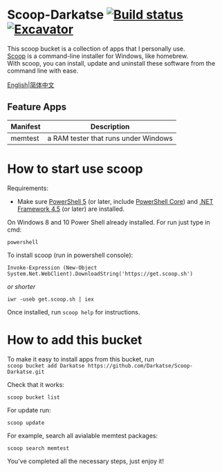 # Scoop-Darkatse [![Build status](https://img.shields.io/appveyor/ci/Darkatse/Scoop-Darkatse/master.svg?style=popout&logo=appveyor&label=AppVeyor)](https://ci.appveyor.com/project/Darkatse/Scoop-Darkatse/branch/master)[![Excavator](https://github.com/Darkatse/Scoop-Darkatse/workflows/Excavator/badge.svg)](https://github.com/Darkatse/Scoop-Darkatse/actions)


This scoop bucket is a collection of apps that I personally use.  
[Scoop](https://github.com/lukesampson/scoop) is a command-line installer for Windows, like homebrew.  
With scoop, you can install, update and uninstall these software from the command line with ease.

[English](https://github.com/Darkatse/Scoop-Darkatse/blob/master/README.md)|[简体中文](https://github.com/Darkatse/Scoop-Darkaste/blob/master/README_CN.md)  

Feature Apps
------------

| Manifest | Description |
|----------|-------------|
| memtest | a RAM tester that runs under Windows |



How to start use scoop
=====

Requirements:

* Make sure [PowerShell 5](https://aka.ms/wmf5download) (or later, include [PowerShell Core](https://docs.microsoft.com/en-us/powershell/scripting/install/installing-powershell-core-on-windows?view=powershell-6)) and [.NET Framework 4.5](https://www.microsoft.com/net/download) (or later) are installed. 


On Windows 8 and 10 Power Shell already installed.
For run just type in cmd:

    powershell

To install scoop (run in powershell console):

    Invoke-Expression (New-Object System.Net.WebClient).DownloadString('https://get.scoop.sh')  

*or shorter*  

    iwr -useb get.scoop.sh | iex

Once installed, run `scoop help` for instructions.


How to add this bucket
=====

To make it easy to install apps from this bucket, run  
    `scoop bucket add Darkatse https://github.com/Darkatse/Scoop-Darkatse.git`
    
Check that it works:

    scoop bucket list

For update run:

    scoop update
    
For example, search all avialable memtest packages:
    
    scoop search memtest

You've completed all the necessary steps, just enjoy it!
